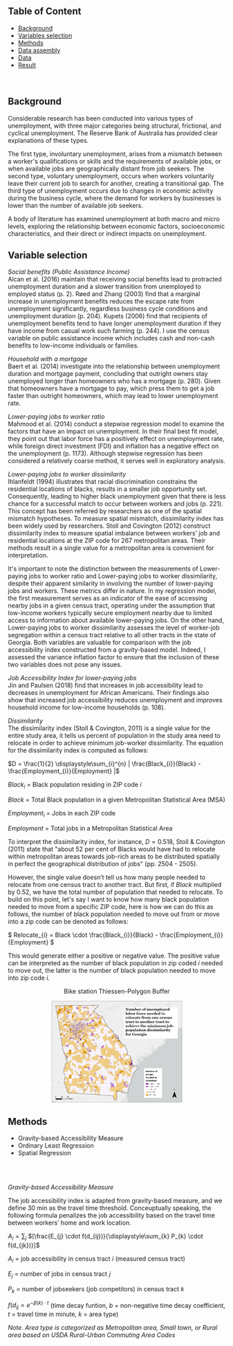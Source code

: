 ## Table of Content
- [Background]()<br>
- [Variables selection]()<br>
- [Methods]()<br>
- [Data assembly]()<br>
- [Data]()
- [Result]()
<br><br><br>

## Background
Considerable research has been conducted into various types of unemployment, with three major categories being structural, frictional, and cyclical unemployment. The Reserve Bank of Australia has provided clear explanations of these types.

The first type, involuntary unemployment, arises from a mismatch between a worker's qualifications or skills and the requirements of available jobs, or when available jobs are geographically distant from job seekers. The second type, voluntary unemployment, occurs when workers voluntarily leave their current job to search for another, creating a transitional gap. The third type of unemployment occurs due to changes in economic activity during the business cycle, where the demand for workers by businesses is lower than the number of available job seekers.

A body of literature has examined unemployment at both macro and micro levels, exploring the relationship between economic factors, socioeconomic characteristics, and their direct or indirect impacts on unemployment.

## Variable selection

_Social benefits (Public Assistance Income)_ <br>
Alcan et al. (2016) maintain that receiving social benefits lead to protracted unemployment duration and a slower transition from unemployed to employed status (p. 2). Røed and Zhang (2003) find that a marginal increase in unemployment benefits reduces the escape rate from unemployment significantly, regardless business cycle conditions and unemployment duration (p. 204). Kupets (2006) find that recipients of unemployment benefits tend to have longer unemployment duration if they have income from casual work such farming (p. 244). I use the census variable on public assistance income which includes cash and non-cash benefits to low-income individuals or families.

_Household with a mortgage_ <br>
Baert et al. (2014) investigate into the relationship between unemployment duration and mortgage payment, concluding that outright owners stay unemployed longer than homeowners who has a mortgage (p. 280). Given that homeowners have a mortgage to pay, which press them to get a job faster than outright homeowners, which may lead to lower unemployment rate.

_Lower-paying jobs to worker ratio_ <br>
Mahmood et al. (2014) conduct a stepwise regression model to examine the factors that have an impact on unemployment. In their final best fit model, they point out that labor force has a positively effect on unemployment rate, while foreign direct investment (FDI) and inflation has a negative effect on the unemployment (p. 1173). Although stepwise regression has been considered a relatively coarse method, it serves well in exploratory analysis.

_Lower-paying jobs to worker dissimilarity_ <br>
Ihlanfeldt (1994) illustrates that racial discrimination constrains the residential locations of blacks, results in a smaller job opportunity set. Consequently, leading to higher black unemployment given that there is less chance for a successful match to occur between workers and jobs (p. 221). This concept has been referred by researchers as one of the spatial mismatch hypotheses. To measure spatial mismatch, dissimilarity index has been widely used by researchers. Stoll and Covington (2012) construct dissimilarity index to measure spatial imbalance between workers’ job and residential locations at the ZIP code for 267 metropolitan areas. Their methods result in a single value for a metropolitan area is convenient for interpretation.

It's important to note the distinction between the measurements of Lower-paying jobs to worker ratio and Lower-paying jobs to worker dissimilarity, despite their apparent similarity in involving the number of lower-paying jobs and workers. These metrics differ in nature. In my regression model, the first measurement serves as an indicator of the ease of accessing nearby jobs in a given census tract, operating under the assumption that low-income workers typically secure employment nearby due to limited access to information about available lower-paying jobs. On the other hand, Lower-paying jobs to worker dissimilarity assesses the level of worker-job segregation within a census tract relative to all other tracts in the state of Georgia. Both variables are valuable for comparison with the job accessibility index constructed from a gravity-based model. Indeed, I assessed the variance inflation factor to ensure that the inclusion of these two variables does not pose any issues.

_Job Accessibility Index for lower-paying jobs_ <br>
Jin and Paulsen (2018) find that increases in job accessibility lead to decreases in unemployment for African Americans. Their findings also show that increased job accessibility reduces unemployment and improves household income for low-income households (p. 108).

_Dissimilarity_ <br>
The dissimilarity index (Stoll & Covington, 2011) is a single value for the entire study area, it tells us percent of population in the study area need to relocate in order to achieve minimum job-worker dissimilarity. The equation for the dissimilarity index is computed as follows:

$`D = \frac{1}{2} \displaystyle\sum_{i}^{n} | \frac{Black_{i}}{Black} - \frac{Employment_{i}}{Employment} |`$

$`Black_{i}`$ = Black population residing in ZIP code $`i`$

$`Black`$ = Total Black population in a given Metropolitan Statistical Area (MSA)

$`Employment_{i}`$ = Jobs in each ZIP code

$`Employment`$ = Total jobs in a Metropolitan Statistical Area

To interpret the dissimilarity index, for instance, $`D = 0.518`$, Stoll & Covington (2011) state that "about 52 per cent of Blacks would have had to relocate within metropolitan areas towards job-rich areas to be distributed spatially in perfect the geographical distribution of jobs" (pp. 2504 - 2505). <br>

However, the single value doesn’t tell us how many people needed to relocate from one census tract to another tract. But first, if $`Black`$ multiplied by 0.52, we have the total number of population that needed to relocate. To build on this point, let's say I want to know how many black population needed to move from a specific ZIP code, here is how we can do this as follows, the number of black population needed to move out from or move into a zip code can be denoted as follows:

$` Relocate_{i} = Black \cdot  \frac{Black_{i}}{Black} - \frac{Employment_{i}}{Employment} `$

This would generate either a positive or negative value. The positive value can be interpreted as the number of black population in zip coded $`i`$ needed to move out, the latter is the number of black population needed to move into zip code $`i`$.

<p align="center">Bike station Thiessen-Polygon Buffer</p>
<p align="center">
  <img width="60%" height="60%" src="../images/JobAccessibility/relocate_pop.jpg">
</p>


## Methods
- Gravity-based Accessibility Measure
- Ordinary Least Regression
- Spatial Regression

<br><br>

_Gravity-based Accessibility Measure_

The job accessibility index is adapted from gravity-based measure, and we define 30 min as the travel time threshold. Conceuptually speaking, the following formula penalizes the job accessibility based on the travel time between workers’ home and work location.


$`A_{i} = \displaystyle\sum_{j}`$ $`[\frac{E_{j} \cdot f(d_{ij})}{\displaystyle\sum_{k} P_{k} \cdot f(d_{jk})}]`$

$`A_{i}`$ = job accessibility in census tract 𝑖 (measured census tract)

$`E_{j}`$ = number of jobs in census tract 𝑗

$`P_{k}`$ = number of jobseekers (job competitors) in census tract 𝑘

$`f(d_{ij} = e^{-\beta(k) \cdot t}`$ (time decay funtion, $`b`$ = non-negative time decay coefficient, $`t`$ = travel time in minute, $`k`$ = area type)

_Note. Area type is categorized as Metropolitan area, Small town, or Rural area based on USDA Rural-Urban Commuting Area Codes_
